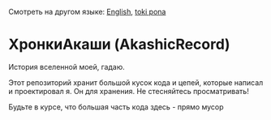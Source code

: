 Смотреть на другом языке: [English](../master/README.md "View in English"), [toki pona](../master/README.tok.md "lukin kepeken toki pona")


# ХронкиАкаши (AkashicRecord)
История вселенной моей, гадаю.

Этот репозиторий хранит большой кусок кода и цепей, которые написал и проектировал я. Он для хранения. Не стесняйтесь просматривать!

Будьте в курсе, что большая часть кода здесь - прямо мусор
